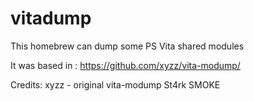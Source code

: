 # vitadump
This homebrew can dump some PS Vita shared modules

It was based in : https://github.com/xyzz/vita-modump/

Credits: 
xyzz - original vita-modump
St4rk 
SMOKE